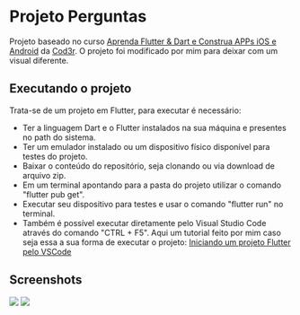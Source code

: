 # Projeto Perguntas

Projeto baseado no curso [Aprenda Flutter & Dart e Construa APPs iOS e Android](https://www.cod3r.com.br/courses/aprenda-flutter-dart-e-construa-apps-ios-e-android) da [Cod3r](https://www.cod3r.com.br/).
O projeto foi modificado por mim para deixar com um visual diferente.

## Executando o projeto

Trata-se de um projeto em Flutter, para executar é necessário:
* Ter a linguagem Dart e o Flutter instalados na sua máquina e presentes no path do sistema.
* Ter um emulador instalado ou um dispositivo físico disponível para testes do projeto.
* Baixar o conteúdo do repositório, seja clonando ou via download de arquivo zip.
* Em um terminal apontando para a pasta do projeto utilizar o comando "flutter pub get".
* Executar seu dispositivo para testes e usar o comando "flutter run" no terminal.
* Também é possível executar diretamente pelo Visual Studio Code através do comando "CTRL + F5". Aqui um tutorial feito por mim caso seja essa a sua forma de executar o projeto: [Iniciando um projeto Flutter pelo VSCode](https://blog.cod3r.com.br/iniciando-um-projeto-flutter-pelo-vscode/)

## Screenshots
![](https://github.com/lucasgaldinomt/projeto_perguntas/blob/main/screenshots/perguntas1.png)
![](https://github.com/lucasgaldinomt/projeto_perguntas/blob/main/screenshots/perguntas2.png)
